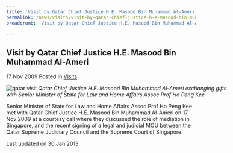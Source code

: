 ```yaml
---
title: 'Visit by Qatar Chief Justice H.E. Masood Bin Muhammad Al-Ameri'
permalink: /news/visits/visit-by-qatar-chief-justice-h-e-masood-bin-muhammad-al-ameri/
breadcrumb: 'Visit by Qatar Chief Justice H.E. Masood Bin Muhammad Al-Ameri'

---
```



<style>
.image {width: 600px;}
.image img {max-width: 100%;}
</style>

Visit by Qatar Chief Justice H.E. Masood Bin Muhammad Al-Ameri
---

17 Nov 2009 Posted in [Visits](/news/visits/)

<div class="image">
  <img src="/images/qatar-cj-al-ameri-and-sms.jpg/" alt="qatar visit" title="qatar visit">
  <i>Qatar Chief Justice H.E. Masood Bin Muhammad Al-Ameri exchanging gifts with Senior Minister of State for Law and Home Affairs Assoc Prof Ho Peng Kee</i>
</div>


Senior Minister of State for Law and Home Affairs Assoc Prof Ho Peng Kee met with Qatar Chief Justice H.E. Masood Bin Muhammad Al-Ameri on 17 Nov 2009 at a courtesy call where they discussed the role of mediation in Singapore, and the recent signing of a legal and judicial MOU between the Qatar Supreme Judiciary Council and the Supreme Court of Singapore.

<p class="right-side-updated">Last updated on 30 Jan 2013</p>
